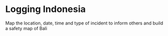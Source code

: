 # Logging Indonesia
Map the location, date, time and type of incident to inform others and build a safety map of Bali

